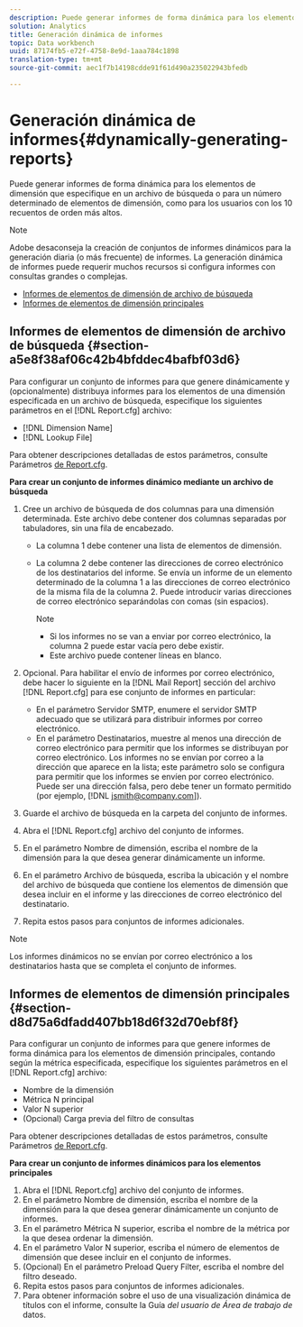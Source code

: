 ```yaml
---
description: Puede generar informes de forma dinámica para los elementos de dimensión que especifique en un archivo de búsqueda o para un número determinado de elementos de dimensión, como para los usuarios con los 10 recuentos de orden más altos.
solution: Analytics
title: Generación dinámica de informes
topic: Data workbench
uuid: 87174fb5-e72f-4758-8e9d-1aaa784c1898
translation-type: tm+mt
source-git-commit: aec1f7b14198cdde91f61d490a235022943bfedb

---
```



# Generación dinámica de informes{#dynamically-generating-reports}

Puede generar informes de forma dinámica para los elementos de dimensión que especifique en un archivo de búsqueda o para un número determinado de elementos de dimensión, como para los usuarios con los 10 recuentos de orden más altos.

>[!NOTE]
>
>Adobe desaconseja la creación de conjuntos de informes dinámicos para la generación diaria (o más frecuente) de informes. La generación dinámica de informes puede requerir muchos recursos si configura informes con consultas grandes o complejas.

* [Informes de elementos de dimensión de archivo de búsqueda](../../../../../home/c-rpt-oview/c-work-rpt-sets/t-create-rpt-set/t-config-rpt-set/c-dyn-gen-rpts.md#section-a5e8f38af06c42b4bfddec4bafbf03d6)
* [Informes de elementos de dimensión principales](../../../../../home/c-rpt-oview/c-work-rpt-sets/t-create-rpt-set/t-config-rpt-set/c-dyn-gen-rpts.md#section-d8d75a6dfadd407bb18d6f32d70ebf8f)

## Informes de elementos de dimensión de archivo de búsqueda {#section-a5e8f38af06c42b4bfddec4bafbf03d6}

Para configurar un conjunto de informes para que genere dinámicamente y (opcionalmente) distribuya informes para los elementos de una dimensión especificada en un archivo de búsqueda, especifique los siguientes parámetros en el [!DNL Report.cfg] archivo:

* [!DNL Dimension Name]
* [!DNL Lookup File]

Para obtener descripciones detalladas de estos parámetros, consulte Parámetros [de Report.cfg](../../../../../home/c-rpt-oview/c-rpt-param-ref/c-rpt-param.md#concept-838e59d72d3f4cb29ee15f5c7eb0ceff).

**Para crear un conjunto de informes dinámico mediante un archivo de búsqueda**

1. Cree un archivo de búsqueda de dos columnas para una dimensión determinada. Este archivo debe contener dos columnas separadas por tabuladores, sin una fila de encabezado.

   * La columna 1 debe contener una lista de elementos de dimensión.
   * La columna 2 debe contener las direcciones de correo electrónico de los destinatarios del informe. Se envía un informe de un elemento determinado de la columna 1 a las direcciones de correo electrónico de la misma fila de la columna 2. Puede introducir varias direcciones de correo electrónico separándolas con comas (sin espacios).

      >[!NOTE]
      >
      >
      >    
      >    
      >    * Si los informes no se van a enviar por correo electrónico, la columna 2 puede estar vacía pero debe existir.
      >    * Este archivo puede contener líneas en blanco.




1. Opcional. Para habilitar el envío de informes por correo electrónico, debe hacer lo siguiente en la [!DNL Mail Report] sección del archivo [!DNL Report.cfg] para ese conjunto de informes en particular:

   * En el parámetro Servidor SMTP, enumere el servidor SMTP adecuado que se utilizará para distribuir informes por correo electrónico.
   * En el parámetro Destinatarios, muestre al menos una dirección de correo electrónico para permitir que los informes se distribuyan por correo electrónico. Los informes no se envían por correo a la dirección que aparece en la lista; este parámetro solo se configura para permitir que los informes se envíen por correo electrónico. Puede ser una dirección falsa, pero debe tener un formato permitido (por ejemplo, [!DNL jsmith@company.com]).

1. Guarde el archivo de búsqueda en la carpeta del conjunto de informes.
1. Abra el [!DNL Report.cfg] archivo del conjunto de informes.
1. En el parámetro Nombre de dimensión, escriba el nombre de la dimensión para la que desea generar dinámicamente un informe.
1. En el parámetro Archivo de búsqueda, escriba la ubicación y el nombre del archivo de búsqueda que contiene los elementos de dimensión que desea incluir en el informe y las direcciones de correo electrónico del destinatario.
1. Repita estos pasos para conjuntos de informes adicionales.

>[!NOTE]
>
>Los informes dinámicos no se envían por correo electrónico a los destinatarios hasta que se completa el conjunto de informes.

## Informes de elementos de dimensión principales {#section-d8d75a6dfadd407bb18d6f32d70ebf8f}

Para configurar un conjunto de informes para que genere informes de forma dinámica para los elementos de dimensión principales, contando según la métrica especificada, especifique los siguientes parámetros en el [!DNL Report.cfg] archivo:

* Nombre de la dimensión
* Métrica N principal
* Valor N superior
* (Opcional) Carga previa del filtro de consultas

Para obtener descripciones detalladas de estos parámetros, consulte Parámetros [de Report.cfg](../../../../../home/c-rpt-oview/c-rpt-param-ref/c-rpt-param.md#concept-838e59d72d3f4cb29ee15f5c7eb0ceff).

**Para crear un conjunto de informes dinámicos para los elementos principales**

1. Abra el [!DNL Report.cfg] archivo del conjunto de informes.
1. En el parámetro Nombre de dimensión, escriba el nombre de la dimensión para la que desea generar dinámicamente un conjunto de informes.
1. En el parámetro Métrica N superior, escriba el nombre de la métrica por la que desea ordenar la dimensión.
1. En el parámetro Valor N superior, escriba el número de elementos de dimensión que desee incluir en el conjunto de informes.
1. (Opcional) En el parámetro Preload Query Filter, escriba el nombre del filtro deseado.
1. Repita estos pasos para conjuntos de informes adicionales.
1. Para obtener información sobre el uso de una visualización dinámica de títulos con el informe, consulte la Guía *del usuario de Área de trabajo de* datos.

